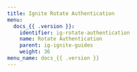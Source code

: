 ```yaml
---
title: Ignite Rotate Authentication
menu:
  docs_{{ .version }}:
    identifier: ig-rotate-authentication
    name: Rotate Authentication
    parent: ig-ignite-guides
    weight: 36
menu_name: docs_{{ .version }}
---
```


